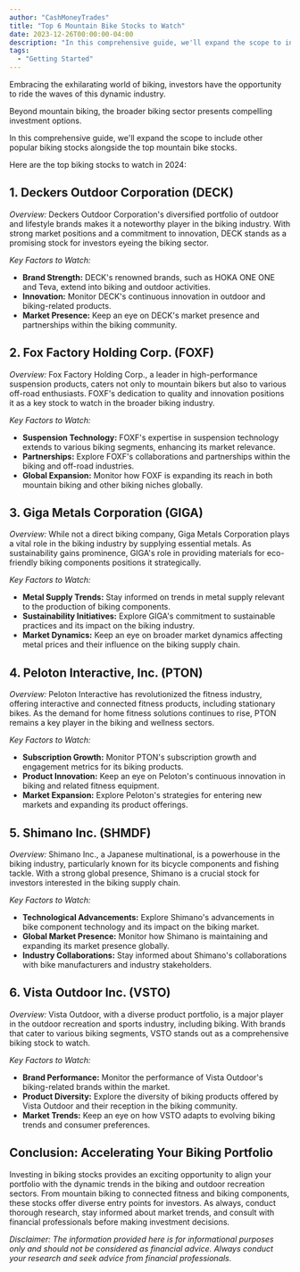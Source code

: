 ```yaml
---
author: "CashMoneyTrades"
title: "Top 6 Mountain Bike Stocks to Watch"
date: 2023-12-26T00:00:00-04:00
description: "In this comprehensive guide, we'll expand the scope to include other popular biking stocks alongside the top mountain bike stocks."
tags:
  - "Getting Started"
---
```


Embracing the exhilarating world of biking, investors have the opportunity to ride the waves of this dynamic industry.

Beyond mountain biking, the broader biking sector presents compelling investment options. 

In this comprehensive guide, we'll expand the scope to include other popular biking stocks alongside the top mountain bike stocks. 

Here are the top biking stocks to watch in 2024:

## **1. Deckers Outdoor Corporation (DECK)**

*Overview:*
Deckers Outdoor Corporation's diversified portfolio of outdoor and lifestyle brands makes it a noteworthy player in the biking industry. With strong market positions and a commitment to innovation, DECK stands as a promising stock for investors eyeing the biking sector.

*Key Factors to Watch:*
- **Brand Strength:** DECK's renowned brands, such as HOKA ONE ONE and Teva, extend into biking and outdoor activities.
- **Innovation:** Monitor DECK's continuous innovation in outdoor and biking-related products.
- **Market Presence:** Keep an eye on DECK's market presence and partnerships within the biking community.

## **2. Fox Factory Holding Corp. (FOXF)**

*Overview:*
Fox Factory Holding Corp., a leader in high-performance suspension products, caters not only to mountain bikers but also to various off-road enthusiasts. FOXF's dedication to quality and innovation positions it as a key stock to watch in the broader biking industry.

*Key Factors to Watch:*
- **Suspension Technology:** FOXF's expertise in suspension technology extends to various biking segments, enhancing its market relevance.
- **Partnerships:** Explore FOXF's collaborations and partnerships within the biking and off-road industries.
- **Global Expansion:** Monitor how FOXF is expanding its reach in both mountain biking and other biking niches globally.

## **3. Giga Metals Corporation (GIGA)**

*Overview:*
While not a direct biking company, Giga Metals Corporation plays a vital role in the biking industry by supplying essential metals. As sustainability gains prominence, GIGA's role in providing materials for eco-friendly biking components positions it strategically.

*Key Factors to Watch:*
- **Metal Supply Trends:** Stay informed on trends in metal supply relevant to the production of biking components.
- **Sustainability Initiatives:** Explore GIGA's commitment to sustainable practices and its impact on the biking industry.
- **Market Dynamics:** Keep an eye on broader market dynamics affecting metal prices and their influence on the biking supply chain.

## **4. Peloton Interactive, Inc. (PTON)**

*Overview:*
Peloton Interactive has revolutionized the fitness industry, offering interactive and connected fitness products, including stationary bikes. As the demand for home fitness solutions continues to rise, PTON remains a key player in the biking and wellness sectors.

*Key Factors to Watch:*
- **Subscription Growth:** Monitor PTON's subscription growth and engagement metrics for its biking products.
- **Product Innovation:** Keep an eye on Peloton's continuous innovation in biking and related fitness equipment.
- **Market Expansion:** Explore Peloton's strategies for entering new markets and expanding its product offerings.

## **5. Shimano Inc. (SHMDF)**

*Overview:*
Shimano Inc., a Japanese multinational, is a powerhouse in the biking industry, particularly known for its bicycle components and fishing tackle. With a strong global presence, Shimano is a crucial stock for investors interested in the biking supply chain.

*Key Factors to Watch:*
- **Technological Advancements:** Explore Shimano's advancements in bike component technology and its impact on the biking market.
- **Global Market Presence:** Monitor how Shimano is maintaining and expanding its market presence globally.
- **Industry Collaborations:** Stay informed about Shimano's collaborations with bike manufacturers and industry stakeholders.

## **6. Vista Outdoor Inc. (VSTO)**

*Overview:*
Vista Outdoor, with a diverse product portfolio, is a major player in the outdoor recreation and sports industry, including biking. With brands that cater to various biking segments, VSTO stands out as a comprehensive biking stock to watch.

*Key Factors to Watch:*
- **Brand Performance:** Monitor the performance of Vista Outdoor's biking-related brands within the market.
- **Product Diversity:** Explore the diversity of biking products offered by Vista Outdoor and their reception in the biking community.
- **Market Trends:** Keep an eye on how VSTO adapts to evolving biking trends and consumer preferences.

## **Conclusion: Accelerating Your Biking Portfolio**

Investing in biking stocks provides an exciting opportunity to align your portfolio with the dynamic trends in the biking and outdoor recreation sectors. From mountain biking to connected fitness and biking components, these stocks offer diverse entry points for investors. As always, conduct thorough research, stay informed about market trends, and consult with financial professionals before making investment decisions.

*Disclaimer: The information provided here is for informational purposes only and should not be considered as financial advice. Always conduct your research and seek advice from financial professionals.*
